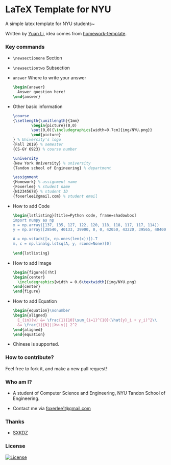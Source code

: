 # LaTeX Template for NYU

A simple latex template for NYU students~

Written by [Yuan Li](https://github.com/FoxerLee), idea comes from [homework-template](https://github.com/SXKDZ/homework-template).

### Key commands

- `\newsectionone` Section

- `\newsectiontwo` Subsection

- `answer` Where to write your answer

  ```latex
  \begin{answer}
  	Answer question here!
  \end{answer}
  ```

- Other basic information

  ```latex
  \course 
  {\setlength{\unitlength}{1mm}
          \begin{picture}(0,0)
          \put(0,0){\includegraphics[width=0.7cm]{img/NYU.png}} 
          \end{picture}
  } % University's logo
  {Fall 2019} % semester
  {CS-GY 6923} % course number
  
  \university
  {New York University} % university
  {Tandon school of Engineering} % department
  
  \assignment
  {Homework} % assignment name
  {Foxerlee} % student name
  {N12345678} % student ID
  {foxerlee1@gmail.com} % student email
  ```

- How to add Code

  ```latex
  \begin{lstlisting}[title=Python code, frame=shadowbox]
  import numpy as np
  x = np.array([137, 135, 127, 122, 120, 118, 118, 117, 117, 114])            
  y = np.array([28540, 40133, 39900, 0, 0, 42050, 43220, 39565, 40400, 54506])
  
  A = np.vstack([x, np.ones(len(x))]).T                                       
  m, c = np.linalg.lstsq(A, y, rcond=None)[0]  
                                 
  \end{lstlisting}
  ```

- How to add Image

  ```latex
  \begin{figure}[!ht]
  \begin{center}
    \includegraphics[width = 0.6\textwidth]{img/NYU.png}	
  \end{center}
  \end{figure}
  ```

- How to add Equation

  ```latex
  \begin{equation}\nonumber
  \begin{aligned}
  	E_{in}(w) &= \frac{1}{10}\sum_{i=1}^{10}(\hat{y}_i + y_i)^2\\
  	&= \frac{1}{N}||Xw-y||_2^2
  \end{aligned}
  \end{equation} 
  ```

- Chinese is supported.

### How to contribute?

Feel free to fork it, and make a new pull request!

### Who am I?

- A student of Computer Science and Engineering, NYU Tandon School of Engineering.

- Contact me via foxerlee1@gmail.com

### Thanks

- [SXKDZ](https://github.com/SXKDZ)

### License

[![License](https://img.shields.io/badge/License-Apache%202.0-blue.svg)](https://opensource.org/licenses/Apache-2.0)

